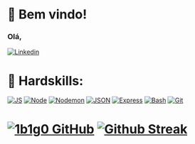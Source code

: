 
<div display="inline">
<h1>
👋 Bem vindo! 
</h1>
<h3>Olá, </h3>

[![Linkedin](https://img.shields.io/badge/-LinkedIn-blue?style=for-the-badge&logo=Linkedin&logoColor=white)](colocarLink) 

<div float="right">


</div>


</div>
<h1>💪 Hardskills:</h1>

<div display="inline">

[![JS](https://img.shields.io/badge/-Javascript-yellow?style=for-the-badge&logo=Javascript&logoColor=white)](colocarLink) 
[![Node](https://img.shields.io/badge/-Node.js-339933?style=for-the-badge&logo=node.js&logoColor=white)](colocarLink)
[![Nodemon](https://img.shields.io/badge/-Nodemon-76D04B?style=for-the-badge&logo=nodemon&logoColor=white)](colocarLink)
[![JSON](https://img.shields.io/badge/-JSON-grey?style=for-the-badge&logo=JSON&logoColor=white)](colocarLink)
[![Express](https://img.shields.io/badge/-express-000000?style=for-the-badge&logo=express&logoColor=white)](colocarLink)
[![Bash](https://img.shields.io/badge/-Bash-4eaa25?style=for-the-badge&logo=gnubash&logoColor=white)](colocarLink) 
[![Git](https://img.shields.io/badge/-Git-f05032?style=for-the-badge&logo=git&logoColor=white)](colocarLink)

</div>

<h1>

[![1b1g0 GitHub](https://github-readme-stats.vercel.app/api?username=1b1g0&show_icons=true&theme=transparent&bg_color=111111&hide_border=true&locale=pt-BR&hide_rank=true&custom_title=Infos%20Git%20🚀&card_width=330)](https://github.com/1b1g0)
[![Github Streak](https://github-readme-streak-stats.herokuapp.com/?user=1b1g0&theme=transparent&show_icons=true&background=111111&hide_border=true&locale=pt-BR&card_width=410)](https://github.com/1b1g0)

</h1>
<!--
**1b1g0/1b1g0** is a ✨ _special_ ✨ repository because its `README.md` (this file) appears on your GitHub profile.

Here are some ideas to get you started:

- 🔭 I’m currently working on ...
- 🌱 I’m currently learning ...
- 👯 I’m looking to collaborate on ...
- 🤔 I’m looking for help with ...
- 💬 Ask me about ...
- 📫 How to reach me: ...
- 😄 Pronouns: ...
- ⚡ Fun fact: ...
-->
